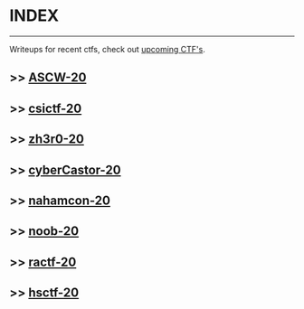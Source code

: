 # INDEX
---

Writeups for recent ctfs,  check out [upcoming CTF's](https://ctftime.org/event/list/upcoming).


## >> [ASCW-20](./cyberwar/README)

## >> [csictf-20](./csictf-20/README)

## >> [zh3r0-20](./zh3r0-20/z)

## >> [cyberCastor-20](./cyberCastor-20/cybercastors)

## >> [nahamcon-20](./nahamcon-20/README)

## >> [noob-20](./noobctf-20/noob)

## >>  [ractf-20](./ractf-20/ractf)

## >> [hsctf-20](./hsctf-20/hsctf)


